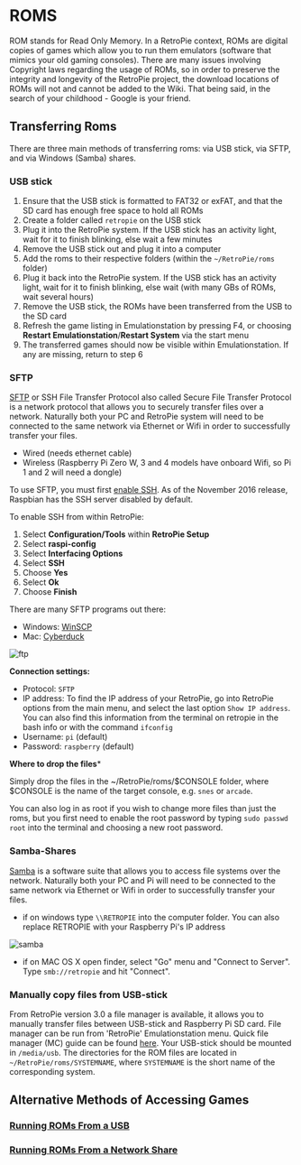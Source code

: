 # ROMS

ROM stands for Read Only Memory. In a RetroPie context, ROMs are digital copies of games which allow you to run them emulators (software that mimics your old gaming consoles). There are many issues involving Copyright laws regarding the usage of ROMs, so in order to preserve the integrity and longevity of the RetroPie project, the download locations of ROMs will not and cannot be added to the Wiki. That being said, in the search of your childhood - Google is your friend.

## Transferring Roms

There are three main methods of transferring roms: via USB stick, via SFTP, and via Windows (Samba) shares.

### USB stick

1. Ensure that the USB stick is formatted to FAT32 or exFAT, and that the SD card has enough free space to hold all ROMs
2. Create a folder called `retropie` on the USB stick
3. Plug it into the RetroPie system. If the USB stick has an activity light, wait for it to finish blinking, else wait a few minutes
4. Remove the USB stick out and plug it into a computer
5. Add the roms to their respective folders (within the `~/RetroPie/roms` folder)
6. Plug it back into the RetroPie system. If the USB stick has an activity light, wait for it to finish blinking, else wait (with many GBs of ROMs, wait several hours)
8. Remove the USB stick, the ROMs have been transferred from the USB to the SD card
9. Refresh the game listing in Emulationstation by pressing F4, or choosing **Restart Emulationstation**/**Restart System** via the start menu
10. The transferred games should now be visible within Emulationstation. If any are missing, return to step 6


### SFTP

[SFTP](https://en.wikipedia.org/wiki/SSH_File_Transfer_Protocol) or SSH File Transfer Protocol also called Secure File Transfer Protocol is a network protocol that allows you to securely transfer files over a network. Naturally both your PC and RetroPie system will need to be connected to the same network via Ethernet or Wifi in order to successfully transfer your files. 

- Wired (needs ethernet cable)
- Wireless (Raspberry Pi Zero W, 3 and 4 models have onboard Wifi, so Pi 1 and 2 will need a dongle)

To use SFTP, you must first [enable SSH](https://www.raspberrypi.org/documentation/remote-access/ssh/). As of the November 2016 release, Raspbian has the SSH server disabled by default.

To enable SSH from within RetroPie:

1. Select **Configuration/Tools** within **RetroPie Setup**
2. Select **raspi-config**
3. Select **Interfacing Options**
4. Select **SSH**
5. Choose **Yes**
6. Select **Ok**
7. Choose **Finish**

There are many SFTP programs out there:

- Windows: [WinSCP](https://winscp.net/eng/download.php)
- Mac: [Cyberduck](https://cyberduck.io/?l=en)

![ftp](https://cloud.githubusercontent.com/assets/10035308/9144892/68994618-3d0d-11e5-8db0-2991f9068115.png)

**Connection settings:** 

- Protocol: `SFTP`
- IP address: To find the IP address of your RetroPie, go into RetroPie options from the main menu, and select the last option `Show IP address`. You can also find this information from the terminal on retropie in the bash info or with the command `ifconfig`
- Username: `pi` (default)
- Password: `raspberry` (default)

**Where to drop the files***

Simply drop the files in the ~/RetroPie/roms/$CONSOLE folder, where $CONSOLE is the name of the target console, e.g. `snes` or `arcade`.

You can also log in as root if you wish to change more files than just the roms, but you first need to enable the root password by typing `sudo passwd root` into the terminal and choosing a new root password.

### Samba-Shares

[Samba](https://www.samba.org/samba/what_is_samba.html) is a software suite that allows you to access file systems over the network. Naturally both your PC and Pi will need to be connected to the same network via Ethernet or Wifi in order to successfully transfer your files. 

- if on windows type `\\RETROPIE` into the computer folder. You can also replace RETROPIE with your Raspberry Pi's IP address

![samba](https://cloud.githubusercontent.com/assets/10035308/9141308/edee8b52-3cf4-11e5-8bf3-73f8c27f99fb.png)

- if on MAC OS X open finder, select "Go" menu and "Connect to Server". Type `smb://retropie` and hit "Connect".


### Manually copy files from USB-stick

From RetroPie version 3.0 a file manager is available, it allows you to manually transfer files between USB-stick and Raspberry Pi SD card. File manager can be run from 'RetroPie' Emulationstation menu. Quick file manager (MC) guide can be found [here](http://www.thegeekstuff.com/2008/10/midnight-commander-mc-guide-powerful-text-based-file-manager-for-unix/). Your USB-stick should be mounted in `/media/usb`. The directories for the ROM files are located in `~/RetroPie/roms/SYSTEMNAME`, where `SYSTEMNAME` is the short name of the corresponding system.

## Alternative Methods of Accessing Games

### [Running ROMs From a USB](Running-ROMs-from-a-USB-drive)
### [Running ROMs From a Network Share](Running-ROMs-from-a-Network-Share)
